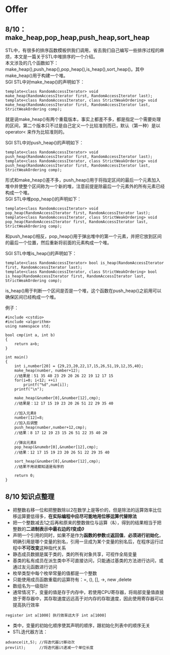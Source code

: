 # Offer
## 8/10：make_heap,pop_heap,push_heap,sort_heap
  STL中，有很多的排序函数模板供我们调用，省去我们自己编写一些排序过程的麻烦，本文是一篇关于STL中堆排序的一个介绍。  
  本文涉及的几个函数如下：make_heap(),push_heap(),pop_heap(),is_heap(),sort_heap()。其中make_heap()用于构建一个堆。  
  SGI STL中对make_heap()的声明如下：  
  ```
  template<class RandomAccessIterator> void make_heap(RandomAccessIterator first, RandomAccessIterator last);    
  template<class RandomAccessIterator, class StrictWeakOrdering> void make_heap(RandomAccessIterator first, RandomAccessIterator last, StrictWeakOrdering comp);
  ```  
  就是说make_heap()有两个重载版本，事实上都差不多，都是指定一个需要处理的区间，第二个版本只不过是自己定义一个比较准则而已，默认（第一种）是以operator<   来作为比较准则的。
    
  SGI STL中对push_heap()的声明如下：  
  ```
  template<class RandomAccessIterator> void push_heap(RandomAccessIterator first, RandomAccessIterator last);  
  template<class RandomAccessIterator, class StrictWeakOrdering> void push_heap(RandomAccessIterator first, RandomAccessIterator last, StrictWeakOrdering comp);   
  ```
  形式和make_heap()差不多，push_heap()用于将指定区间的最后一个元素加入堆中并使整个区间称为一个新的堆，注意前提是除最后一个元素外的所有元素已经构成一个堆。  
  SGI STL中堆pop_heap()的声明如下：
  ```
  template<class RandomAccessIterator> void pop_heap(RandomAccessIterator first, RandomAccessIterator last);
  template<class RandomAccessIterator, class StrictWeakOrdering> void pop_heap(RandomAccessIterator first, RandomAccessIterator last, StrictWeakOrdering comp);
  ```  
  和push_heap()相反，pop_heap()用于弹出堆中的第一个元素，并把它放到区间的最后一个位置，然后重新将前面的元素构成一个堆。  
  
  SGI STL中堆is_heap()的声明如下：  
  ```
  template<class RandomAccessIterator> bool is_heap(RandomAccessIterator first, RandomAccessIterator last);
  template<class RandomAccessIterator, class StrictWeakOrdering> bool is_heap(RandomAccessIterator first, RandomAccessIterator last, StrictWeakOrdering comp);
  ```  
  is_heap()用于判断一个区间是否是一个堆，这个函数在push_heap()之前用可以确保区间已经构成一个堆。  
  
  例子：  
  ```
  #include <cstdio>
  #include <algorithm>
  using namespace std;
  
  bool cmp(int a, int b)
  {
      return a>b;
  }
  
  int main()
  {
      int i,number[20] = {29,23,20,22,17,15,26,51,19,12,35,40};
      make_heap(number, number+12);
      //结果是：51 35 40 23 29 20 26 22 19 12 17 15
      for(i=0; i<12; ++i)
          printf("%d",num[i]);
      printf("\n");
      
      make_heap(&number[0],&number[12],cmp);
      //结果是：12 17 15 19 23 20 26 51 22 29 35 40
      
      //加入元素8
      number[12]=8;
      //加入后调整
      push_heap(number,number+12,cmp);
      //结果：8 17 12 19 23 15 26 51 22 35 40 20
      
      //弹出元素8
      pop_heap(&numebr[0],&number[12],cmp);
      //结果：12 17 15 19 23 20 26 51 22 29 35 40
      
      sort_heap(&number[0],&number[12],cmp);
      //结果不用说都知道是有序的
      
      return 0;
  }
  ```  
  
  ## 8/10 知识点整理  
  - 把整数右移一位和把整数除以2在数学上是等价的，但是除法的运算效率比位移运算要低得多，**在实际编程中应尽可能地用位移运算代替除法**  
  - 把一个整数减去1之后再和原来的整数做位与运算（&），得到的结果相当于把整数的**二进制表示中最右边的*1*变成*0***
  - 声明一个引用的同时，如果不是作为**函数的参数**或**返回值**，**必须进行初始化**，明确引用是哪个变量的别名，引用一旦成为某个变量的别名后，在程序运行过程中**不可改变**这种指代关系
  - 静态成员数据是属于类的，类的所有对象共享，可视作全局变量
  - 基类的私有成员在派生类中不可直接访问，只能通过基类的方法进行访问，或通过友元函数进行访问
  - 枚举类型中每个枚举常量的值都是一个整数
  - 只能使用成员函数重载的运算符有：=, (), [], ->, new ,delete
  - 数组名为一级指针
  - 通常情况下，变量的值是存于内存中，若使用CPU寄存器，将局部变量值直接放于寄存器中，其存取速度远远高于对内存的存取速度，因此使用寄存器可以提高执行效率  
  ```
  register int a[1000] 执行效率远大于 int a[1000]
  ```
  - 类中，变量的初始化顺序使其声明的顺序，跟初始化列表中的顺序无关
  - STL迭代器方法：
  ```
  advance(it,5); //将迭代器it移动次
  prev(it);      //将迭代器it递减一个单位长度
  ```
  
